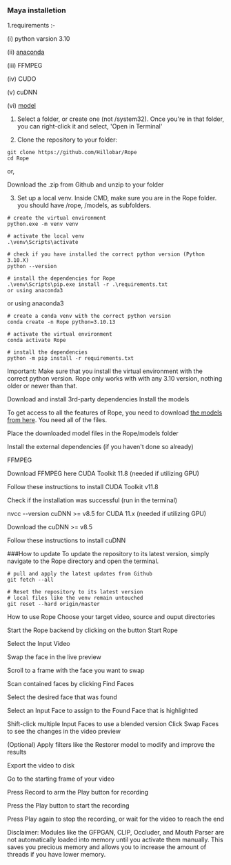 ### Maya installetion ###

1.requirements :- 

(i) python varsion 3.10

(ii) [anaconda](https://www.anaconda.com/download/)

(iii) FFMPEG

(iv) CUDO

(v) cuDNN

(vi) [model](https://github.com/Hillobar/Rope/releases/tag/Sapphire)

1. Select a folder, or create one (not /system32). Once you're in that folder, you can right-click it and select, 'Open in Terminal'

2. Clone the repository to your folder:
```
git clone https://github.com/Hillobar/Rope
cd Rope
```
or,

Download the .zip from Github and unzip to your folder

3. Set up a local venv. Inside CMD, make sure you are in the Rope folder. you should have /rope, /models, as subfolders.
```
# create the virtual environment
python.exe -m venv venv

# activate the local venv
.\venv\Scripts\activate

# check if you have installed the correct python version (Python 3.10.X)
python --version

# install the dependencies for Rope
.\venv\Scripts\pip.exe install -r .\requirements.txt
or using anaconda3
```

or using anaconda3
```
# create a conda venv with the correct python version
conda create -n Rope python=3.10.13

# activate the virtual environment
conda activate Rope

# install the dependencies
python -m pip install -r requirements.txt

```
Important: Make sure that you install the virtual environment with the correct python version. Rope only works with with any 3.10 version, nothing older or newer than that.

Download and install 3rd-party dependencies
Install the models

To get access to all the features of Rope, you need to download [the models from here](https://github.com/Hillobar/Rope/releases/tag/Sapphire). You need all of the files.

Place the downloaded model files in the Rope/models folder

Install the external dependencies (if you haven't done so already)

FFMPEG

Download FFMPEG here
CUDA Toolkit 11.8 (needed if utilizing GPU)

Follow these instructions to install CUDA Toolkit v11.8

Check if the installation was successful (run in the terminal)

nvcc --version
cuDNN >= v8.5 for CUDA 11.x (needed if utilizing GPU)

Download the cuDNN >= v8.5

Follow these instructions to install cuDNN

###How to update
To update the repository to its latest version, simply navigate to the Rope directory and open the terminal.
```
# pull and apply the latest updates from Github
git fetch --all

# Reset the repository to its latest version
# local files like the venv remain untouched
git reset --hard origin/master
```
How to use Rope
Choose your target video, source and ouput directories

Start the Rope backend by clicking on the button Start Rope

Select the Input Video

Swap the face in the live preview

Scroll to a frame with the face you want to swap

Scan contained faces by clicking Find Faces

Select the desired face that was found

Select an Input Face to assign to the Found Face that is highlighted

Shift-click multiple Input Faces to use a blended version
Click Swap Faces to see the changes in the video preview

(Optional) Apply filters like the Restorer model to modify and improve the results

Export the video to disk

Go to the starting frame of your video

Press Record to arm the Play button for recording

Press the Play button to start the recording

Press Play again to stop the recording, or wait for the video to reach the end

Disclaimer: Modules like the GFPGAN, CLIP, Occluder, and Mouth Parser are not automatically loaded into memory until you activate them manually. This saves you precious memory and allows you to increase the amount of threads if you have lower memory.

  
